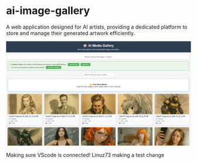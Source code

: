 # ai-image-gallery

A web application designed for AI artists, providing a dedicated platform to store and manage their generated artwork efficiently.

![Screenshot of My Awesome App](github_assets/gallery.png)

Making sure VScode is connected! Linuz73 making a test change




